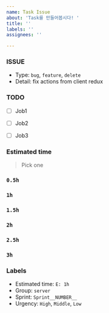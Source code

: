 ```yaml
---
name: Task Issue
about: 'Task를 만들어봅시다! '
title: ''
labels: ''
assignees: ''

---
```


### ISSUE

- Type: `bug`, `feature`, `delete`
- Detail: fix actions from client redux


### TODO

- [ ] Job1
- [ ] Job2
- [ ] Job3


### Estimated time
>Pick one

### `0.5h`

### `1h`

### `1.5h`

### `2h`

### `2.5h`

### `3h`

### Labels

- Estimated time: `E: 1h`
- Group: `server`
- Sprint: `Sprint__NUMBER__`
- Urgency: `High`, `Middle`, `Low`
